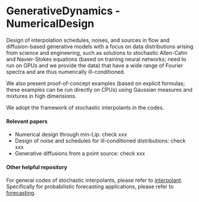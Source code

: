 # GenerativeDynamics - NumericalDesign
Design of interpolation schedules, noises, and sources in flow and diffusion-based generative models with a focus on data distributions arising from science and engineering, such as solutions to stochastic Allen-Cahn and Navier-Stokes equations (based on training neural networks; need to run on GPUs and we provide the data) that have a wide range of Fourier spectra and are thus numerically ill-conditioned. 

We also present proof-of-concept examples (based on explicit formulas; these examples can be run directly on CPUs) using Gaussian measures and mixtures in high dimensions.

We adopt the framework of stochastic interpolants in the codes.

#### Relevant papers
- Numerical design through min-Lip: check xxx
- Design of noise and schedules for ill-conditioned distributions: check xxx
- Generative diffusions from a point source: check xxx



#### Other helpful repository
For general codes of stochastic interpolants, please refer to [interpolant](https://github.com/interpolants). Specifically for probabilistic forecasting applications, please refer to [forecasting](https://github.com/interpolants/forecasting).
